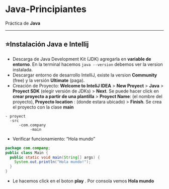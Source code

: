 # Java-Principiantes

Práctica de **Java**

---

## :star:Instalación Java e Intellij
- Descarga de Java Development Kit (JDK) agregarla en **variable de entorno**. En la terminal hacemos ```java --version``` debemos ver la version instalada.
- Descargar entorno de desarrollo IntelliJ, existe la version **Community** (free) y la versión **Ultimate** (paga).
- Creación de Proyecto: **Welcome to InteliJ IDEA** > **New Proyect** > **Java** > **Proyect SDK** (elegir versión de JDKs) > **Next**.
Se puede hacer click en **crear proyecto a partir de una plantilla** > **Proyect Name**:  (el nombre del proyecto), **Proyecto location** : (donde estara ubicado) > **Finish**.
Se crea el proyecto con la clase **main**
```
- proyect
  -src
      -com.company
           -main
```
- Verificar funcionamiento: “Hola mundo”

```Java
package com.company;
public class Main {
  public static void main(String[] args) {
    System.out.println("Hola mundo!");
  }
}
```

- Le hacemos click en el boton **play** . Por consola vemos **Hola mundo**
